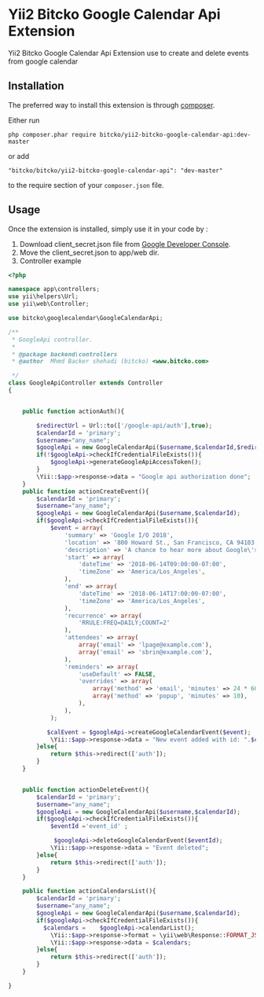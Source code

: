 Yii2 Bitcko Google Calendar Api Extension
=========================================
Yii2 Bitcko Google Calendar Api Extension use to create and delete events from google calendar 

Installation
------------

The preferred way to install this extension is through [composer](http://getcomposer.org/download/).

Either run

```
php composer.phar require bitcko/yii2-bitcko-google-calendar-api:dev-master

```

or add

```
"bitcko/bitcko/yii2-bitcko-google-calendar-api": "dev-master"
```

to the require section of your `composer.json` file.


Usage
-----

Once the extension is installed, simply use it in your code by  :

1. Download client_secret.json file from  [Google Developer Console](https://console.developers.google.com/).
2. Move the client_secret.json to app/web dir.
3. Controller example

```php
<?php

namespace app\controllers;
use yii\helpers\Url;
use yii\web\Controller;

use bitcko\googlecalendar\GoogleCalendarApi;

/**
 * GoogleApi controller.
 *
 * @package backend\controllers
 * @author  Mhmd Backer shehadi (bitcko) <www.bitcko.com>

 */
class GoogleApiController extends Controller
{


    public function actionAuth(){

        $redirectUrl = Url::to(['/google-api/auth'],true);
        $calendarId = 'primary';
        $username="any_name";
        $googleApi = new GoogleCalendarApi($username,$calendarId,$redirectUrl);
        if(!$googleApi->checkIfCredentialFileExists()){
            $googleApi->generateGoogleApiAccessToken();
        }
        \Yii::$app->response->data = "Google api authorization done";
    }
    public function actionCreateEvent(){
        $calendarId = 'primary';
        $username="any_name";
        $googleApi = new GoogleCalendarApi($username,$calendarId);
        if($googleApi->checkIfCredentialFileExists()){
            $event = array(
                'summary' => 'Google I/O 2018',
                'location' => '800 Howard St., San Francisco, CA 94103',
                'description' => 'A chance to hear more about Google\'s developer products.',
                'start' => array(
                    'dateTime' => '2018-06-14T09:00:00-07:00',
                    'timeZone' => 'America/Los_Angeles',
                ),
                'end' => array(
                    'dateTime' => '2018-06-14T17:00:00-07:00',
                    'timeZone' => 'America/Los_Angeles',
                ),
                'recurrence' => array(
                    'RRULE:FREQ=DAILY;COUNT=2'
                ),
                'attendees' => array(
                    array('email' => 'lpage@example.com'),
                    array('email' => 'sbrin@example.com'),
                ),
                'reminders' => array(
                    'useDefault' => FALSE,
                    'overrides' => array(
                        array('method' => 'email', 'minutes' => 24 * 60),
                        array('method' => 'popup', 'minutes' => 10),
                    ),
                ),
            );

           $calEvent = $googleApi->createGoogleCalendarEvent($event);
            \Yii::$app->response->data = "New event added with id: ".$calEvent->getId();
        }else{
            return $this->redirect(['auth']);
        }
    }


    public function actionDeleteEvent(){
        $calendarId = 'primary';
        $username="any_name";
        $googleApi = new GoogleCalendarApi($username,$calendarId);
        if($googleApi->checkIfCredentialFileExists()){
            $eventId ='event_id' ;

             $googleApi->deleteGoogleCalendarEvent($eventId);
            \Yii::$app->response->data = "Event deleted";
        }else{
            return $this->redirect(['auth']);
        }
    }

    public function actionCalendarsList(){
        $calendarId = 'primary';
        $username="any_name";
        $googleApi = new GoogleCalendarApi($username,$calendarId);
        if($googleApi->checkIfCredentialFileExists()){
          $calendars =    $googleApi->calendarList();
            \Yii::$app->response->format = \yii\web\Response::FORMAT_JSON;
            \Yii::$app->response->data = $calendars;
        }else{
            return $this->redirect(['auth']);
        }
    }

}


```




